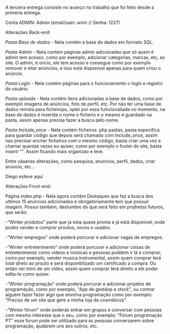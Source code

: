 A terceira entrega consiste no avanço no trabalho que foi feito desde a primeria entrega.

Conta ADMIN:
Admin (email/user: amin // Senha: 1227)

Alterações Back-end:

*Pasta Base de dados* - Nela contém a base de dados em formato SQL.

*Pasta Admin* - Nela contém páginas admin adicionadas que só quem é admin tem acesso, como por exemplo, adicionar categorias, marcas, etc, ao site.
O admin, é úncio, ele tem acesso e consegue como por exemplo remover e eitar anúncios, e isso está disponível apenas para quem criou o anúncio.

*Pasta Login* - Nela contém páginas para o funcionamento o login e registro do usuário.

*Pasta uploads* - Nela contém itens adicionadas a base de dados, como por exemplo imagens de anúncios, foto de perfil, etc.
Por não ter uma base de dados remota para ficheirops, optei por essa fuincionaliade no momento, na base de dados é inserida o nome o ficheiro e o mesmo é guardado na pasta, assim apenas precisa fazer a busca pelo nome.

*Pasta Include_once* - Nela contém ficheiros .php pastas, pasta expecifica para guardar código que depois será chamado com Include_once, assim nao precisar encher ficheiros com o mesmo código, basta criar uma vez e chamar quantas vezes eu quiser, como por exemplo o footer do site, basta inserir "<?php include_once '../Include_once/footer.php'; ?>". Assim ficando mais organizao e leve.

Entre váaarias alterações, como pesquisa, anuncios, perfil, dados, criar anuncio, etc...

Diego esteve aqui



Alterações Front-end:

Página index.php - Nela agora contém Destaques que faz a busca dos ultimos 15 anúncios adicionados e obrigatóriamente tem que possuir imagem.
Possui tambem, deslumbre do que será feito em projhetos futuros, que serão:

-"Winter produtos" parte que ja esta quase pronta e já está disponivel, onde podes vender e comprar proutos, novos e usados.

-"Winter empregos" onde poderá porcurar e adicionar vagas de empregos.

-"Winter entreterimento" onde poderá porcurar e adicionar coisas de entretenimento como videos e músicas e pessoas poddem ir lá e comprar, como por exemplo, vender musica instrumental, assim quem comprar terá total direto ao prouto e será disponiblizado um certificado a compra. Ou então ver intro de um vídeo, assim quem comprar terá direito a ele poder edita-lo como quiser.

-"Winter programação" onde poderá porcurar e adicionar projetos de programação, como por exemplo, "App de gestãop e stock", ou contrar alguém fazer fazer algo que envolva programação como por exemplo: "Preciso de um site que gere a minha loja de cosméticos".

-"Winter fórum" onde poderás entrar em grupos e conversar com pessoas com mesmo interesse que o seu, como por exemplo: "Fórum programação PT" esse forum pode ser utilizado para as pessoas conversarem sobre programação, ajudarem uns aos outros, etc.
